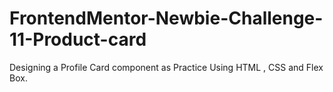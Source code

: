 # FrontendMentor-Newbie-Challenge-11-Product-card
Designing a Profile Card component as Practice Using HTML , CSS and Flex Box.
